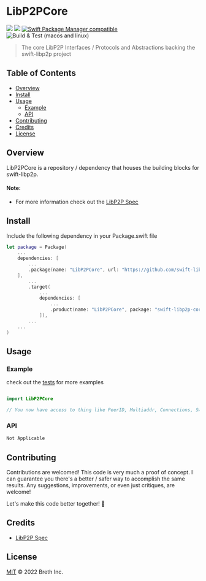 # LibP2PCore

[![](https://img.shields.io/badge/made%20by-Breth-blue.svg?style=flat-square)](https://breth.app)
[![](https://img.shields.io/badge/project-libp2p-yellow.svg?style=flat-square)](http://libp2p.io/)
[![Swift Package Manager compatible](https://img.shields.io/badge/SPM-compatible-blue.svg?style=flat-square)](https://github.com/apple/swift-package-manager)
![Build & Test (macos and linux)](https://github.com/swift-libp2p/swift-libp2p-core/actions/workflows/build+test.yml/badge.svg)

> The core LibP2P Interfaces / Protocols and Abstractions backing the swift-libp2p project

## Table of Contents

- [Overview](#overview)
- [Install](#install)
- [Usage](#usage)
  - [Example](#example)
  - [API](#api)
- [Contributing](#contributing)
- [Credits](#credits)
- [License](#license)

## Overview
LibP2PCore is a repository / dependency that houses the building blocks for swift-libp2p.

#### Note:
- For more information check out the [LibP2P Spec](https://github.com/libp2p/specs)

## Install

Include the following dependency in your Package.swift file
```Swift
let package = Package(
    ...
    dependencies: [
        ...
        .package(name: "LibP2PCore", url: "https://github.com/swift-libp2p/swift-libp2p-core.git", .upToNextMajor(from: "0.0.1"))
    ],
        ...
        .target(
            ...
            dependencies: [
                ...
                .product(name: "LibP2PCore", package: "swift-libp2p-core"),
            ]),
        ...
    ...
)
```

## Usage

### Example 
check out the [tests]() for more examples

```Swift

import LibP2PCore

// You now have access to thing like PeerID, Multiaddr, Connections, Swift-NIO, etc...

```

### API
```Swift
Not Applicable
```

## Contributing

Contributions are welcomed! This code is very much a proof of concept. I can guarantee you there's a better / safer way to accomplish the same results. Any suggestions, improvements, or even just critiques, are welcome! 

Let's make this code better together! 🤝


## Credits

- [LibP2P Spec](https://github.com/libp2p/specs)

## License

[MIT](LICENSE) © 2022 Breth Inc.

